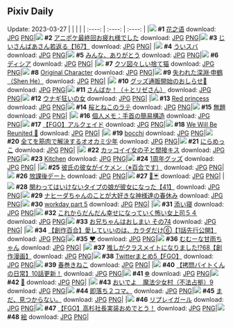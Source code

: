 ## Pixiv Daily
Update: 2023-03-27
|      |      |      |
| :----: | :----: | :----: |
|![](https://pixiv.microyu.workers.dev/c/240x480/img-master/img/2023/03/25/00/01/14/106524316_p0_master1200.jpg) **#1** [花之语](https://www.pixiv.net/artworks/106524316) download: [JPG](https://pixiv.microyu.workers.dev/img-original/img/2023/03/25/00/01/14/106524316_p0.jpg) [PNG](https://pixiv.microyu.workers.dev/img-original/img/2023/03/25/00/01/14/106524316_p0.png)|![](https://pixiv.microyu.workers.dev/c/240x480/img-master/img/2023/03/25/01/34/04/106527577_p0_master1200.jpg) **#2** [アニポケ最終回お疲れ様でした](https://www.pixiv.net/artworks/106527577) download: [JPG](https://pixiv.microyu.workers.dev/img-original/img/2023/03/25/01/34/04/106527577_p0.jpg) [PNG](https://pixiv.microyu.workers.dev/img-original/img/2023/03/25/01/34/04/106527577_p0.png)|![](https://pixiv.microyu.workers.dev/c/240x480/img-master/img/2023/03/25/11/19/13/106535660_p0_master1200.jpg) **#3** [じいさんばあさん若返る【167】](https://www.pixiv.net/artworks/106535660) download: [JPG](https://pixiv.microyu.workers.dev/img-original/img/2023/03/25/11/19/13/106535660_p0.jpg) [PNG](https://pixiv.microyu.workers.dev/img-original/img/2023/03/25/11/19/13/106535660_p0.png)|
|![](https://pixiv.microyu.workers.dev/c/240x480/img-master/img/2023/03/25/00/40/24/106526100_p0_master1200.jpg) **#4** [ういスバ](https://www.pixiv.net/artworks/106526100) download: [JPG](https://pixiv.microyu.workers.dev/img-original/img/2023/03/25/00/40/24/106526100_p0.jpg) [PNG](https://pixiv.microyu.workers.dev/img-original/img/2023/03/25/00/40/24/106526100_p0.png)|![](https://pixiv.microyu.workers.dev/c/240x480/img-master/img/2023/03/25/00/00/58/106524283_p0_master1200.jpg) **#5** [みんな、ありがとう](https://www.pixiv.net/artworks/106524283) download: [JPG](https://pixiv.microyu.workers.dev/img-original/img/2023/03/25/00/00/58/106524283_p0.jpg) [PNG](https://pixiv.microyu.workers.dev/img-original/img/2023/03/25/00/00/58/106524283_p0.png)|![](https://pixiv.microyu.workers.dev/c/240x480/img-master/img/2023/03/25/17/00/13/106543813_p0_master1200.jpg) **#6** [ディシア](https://www.pixiv.net/artworks/106543813) download: [JPG](https://pixiv.microyu.workers.dev/img-original/img/2023/03/25/17/00/13/106543813_p0.jpg) [PNG](https://pixiv.microyu.workers.dev/img-original/img/2023/03/25/17/00/13/106543813_p0.png)|
|![](https://pixiv.microyu.workers.dev/c/240x480/img-master/img/2023/03/25/19/03/52/106547271_p0_master1200.jpg) **#7** [クソ図々しい捨て猫](https://www.pixiv.net/artworks/106547271) download: [JPG](https://pixiv.microyu.workers.dev/img-original/img/2023/03/25/19/03/52/106547271_p0.jpg) [PNG](https://pixiv.microyu.workers.dev/img-original/img/2023/03/25/19/03/52/106547271_p0.png)|![](https://pixiv.microyu.workers.dev/c/240x480/img-master/img/2023/03/25/01/42/50/106527797_p0_master1200.jpg) **#8** [Original Character](https://www.pixiv.net/artworks/106527797) download: [JPG](https://pixiv.microyu.workers.dev/img-original/img/2023/03/25/01/42/50/106527797_p0.jpg) [PNG](https://pixiv.microyu.workers.dev/img-original/img/2023/03/25/01/42/50/106527797_p0.png)|![](https://pixiv.microyu.workers.dev/c/240x480/img-master/img/2023/03/26/00/02/07/106557900_p0_master1200.jpg) **#9** [失われた深淵·申鶴 （Shen He）](https://www.pixiv.net/artworks/106557900) download: [JPG](https://pixiv.microyu.workers.dev/img-original/img/2023/03/26/00/02/07/106557900_p0.jpg) [PNG](https://pixiv.microyu.workers.dev/img-original/img/2023/03/26/00/02/07/106557900_p0.png)|
|![](https://pixiv.microyu.workers.dev/c/240x480/img-master/img/2023/03/25/17/00/14/106543814_p0_master1200.jpg) **#10** [グッズ通販開始のおしらせ🌸](https://www.pixiv.net/artworks/106543814) download: [JPG](https://pixiv.microyu.workers.dev/img-original/img/2023/03/25/17/00/14/106543814_p0.jpg) [PNG](https://pixiv.microyu.workers.dev/img-original/img/2023/03/25/17/00/14/106543814_p0.png)|![](https://pixiv.microyu.workers.dev/c/240x480/img-master/img/2023/03/26/00/02/19/106557916_p0_master1200.jpg) **#11** [さんばか！（＋とリゼさん）](https://www.pixiv.net/artworks/106557916) download: [JPG](https://pixiv.microyu.workers.dev/img-original/img/2023/03/26/00/02/19/106557916_p0.jpg) [PNG](https://pixiv.microyu.workers.dev/img-original/img/2023/03/26/00/02/19/106557916_p0.png)|![](https://pixiv.microyu.workers.dev/c/240x480/img-master/img/2023/03/25/16/26/26/106543023_p0_master1200.jpg) **#12** [ウナギ狂いの女](https://www.pixiv.net/artworks/106543023) download: [JPG](https://pixiv.microyu.workers.dev/img-original/img/2023/03/25/16/26/26/106543023_p0.jpg) [PNG](https://pixiv.microyu.workers.dev/img-original/img/2023/03/25/16/26/26/106543023_p0.png)|
|![](https://pixiv.microyu.workers.dev/c/240x480/img-master/img/2023/03/26/00/00/55/106557759_p0_master1200.jpg) **#13** [Red princess](https://www.pixiv.net/artworks/106557759) download: [JPG](https://pixiv.microyu.workers.dev/img-original/img/2023/03/26/00/00/55/106557759_p0.jpg) [PNG](https://pixiv.microyu.workers.dev/img-original/img/2023/03/26/00/00/55/106557759_p0.png)|![](https://pixiv.microyu.workers.dev/c/240x480/img-master/img/2023/03/25/21/23/40/106551857_p0_master1200.jpg) **#14** [桜とねこのラテ](https://www.pixiv.net/artworks/106551857) download: [JPG](https://pixiv.microyu.workers.dev/img-original/img/2023/03/25/21/23/40/106551857_p0.jpg) [PNG](https://pixiv.microyu.workers.dev/img-original/img/2023/03/25/21/23/40/106551857_p0.png)|![](https://pixiv.microyu.workers.dev/c/240x480/img-master/img/2023/03/25/05/46/59/106531349_p0_master1200.jpg) **#15** [無題](https://www.pixiv.net/artworks/106531349) download: [JPG](https://pixiv.microyu.workers.dev/img-original/img/2023/03/25/05/46/59/106531349_p0.jpg) [PNG](https://pixiv.microyu.workers.dev/img-original/img/2023/03/25/05/46/59/106531349_p0.png)|
|![](https://pixiv.microyu.workers.dev/c/240x480/img-master/img/2023/03/25/07/00/08/106532109_p0_master1200.jpg) **#16** [個人メモ：手首の簡易構造](https://www.pixiv.net/artworks/106532109) download: [JPG](https://pixiv.microyu.workers.dev/img-original/img/2023/03/25/07/00/08/106532109_p0.jpg) [PNG](https://pixiv.microyu.workers.dev/img-original/img/2023/03/25/07/00/08/106532109_p0.png)|![](https://pixiv.microyu.workers.dev/c/240x480/img-master/img/2023/03/26/00/01/27/106557829_p0_master1200.jpg) **#17** [【FGO】アルクェイド](https://www.pixiv.net/artworks/106557829) download: [JPG](https://pixiv.microyu.workers.dev/img-original/img/2023/03/26/00/01/27/106557829_p0.jpg) [PNG](https://pixiv.microyu.workers.dev/img-original/img/2023/03/26/00/01/27/106557829_p0.png)|![](https://pixiv.microyu.workers.dev/c/240x480/img-master/img/2023/03/26/09/01/10/106566970_p0_master1200.jpg) **#18** [We Will Be Reunited 💫](https://www.pixiv.net/artworks/106566970) download: [JPG](https://pixiv.microyu.workers.dev/img-original/img/2023/03/26/09/01/10/106566970_p0.jpg) [PNG](https://pixiv.microyu.workers.dev/img-original/img/2023/03/26/09/01/10/106566970_p0.png)|
|![](https://pixiv.microyu.workers.dev/c/240x480/img-master/img/2023/03/25/16/05/57/106542554_p0_master1200.jpg) **#19** [bocchi](https://www.pixiv.net/artworks/106542554) download: [JPG](https://pixiv.microyu.workers.dev/img-original/img/2023/03/25/16/05/57/106542554_p0.jpg) [PNG](https://pixiv.microyu.workers.dev/img-original/img/2023/03/25/16/05/57/106542554_p0.png)|![](https://pixiv.microyu.workers.dev/c/240x480/img-master/img/2023/03/25/14/04/45/106539905_p0_master1200.jpg) **#20** [全てを筋肉で解決するオオカミ少年](https://www.pixiv.net/artworks/106539905) download: [JPG](https://pixiv.microyu.workers.dev/img-original/img/2023/03/25/14/04/45/106539905_p0.jpg) [PNG](https://pixiv.microyu.workers.dev/img-original/img/2023/03/25/14/04/45/106539905_p0.png)|![](https://pixiv.microyu.workers.dev/c/240x480/img-master/img/2023/03/25/13/25/52/106539073_p0_master1200.jpg) **#21** [にらめっこ](https://www.pixiv.net/artworks/106539073) download: [JPG](https://pixiv.microyu.workers.dev/img-original/img/2023/03/25/13/25/52/106539073_p0.jpg) [PNG](https://pixiv.microyu.workers.dev/img-original/img/2023/03/25/13/25/52/106539073_p0.png)|
|![](https://pixiv.microyu.workers.dev/c/240x480/img-master/img/2023/03/26/12/00/30/106570730_p0_master1200.jpg) **#22** [カッコイイ女の子と間接キス](https://www.pixiv.net/artworks/106570730) download: [JPG](https://pixiv.microyu.workers.dev/img-original/img/2023/03/26/12/00/30/106570730_p0.jpg) [PNG](https://pixiv.microyu.workers.dev/img-original/img/2023/03/26/12/00/30/106570730_p0.png)|![](https://pixiv.microyu.workers.dev/c/240x480/img-master/img/2023/03/26/01/47/08/106560940_p0_master1200.jpg) **#23** [Kitchen](https://www.pixiv.net/artworks/106560940) download: [JPG](https://pixiv.microyu.workers.dev/img-original/img/2023/03/26/01/47/08/106560940_p0.jpg) [PNG](https://pixiv.microyu.workers.dev/img-original/img/2023/03/26/01/47/08/106560940_p0.png)|![](https://pixiv.microyu.workers.dev/c/240x480/img-master/img/2023/03/25/22/24/26/106554020_p0_master1200.jpg) **#24** [1周年グッズ](https://www.pixiv.net/artworks/106554020) download: [JPG](https://pixiv.microyu.workers.dev/img-original/img/2023/03/25/22/24/26/106554020_p0.jpg) [PNG](https://pixiv.microyu.workers.dev/img-original/img/2023/03/25/22/24/26/106554020_p0.png)|
|![](https://pixiv.microyu.workers.dev/c/240x480/img-master/img/2023/03/26/02/45/50/106562750_p0_master1200.jpg) **#25** [彼氏の彼女がイケメン（※百合です）](https://www.pixiv.net/artworks/106562750) download: [JPG](https://pixiv.microyu.workers.dev/img-original/img/2023/03/26/02/45/50/106562750_p0.jpg) [PNG](https://pixiv.microyu.workers.dev/img-original/img/2023/03/26/02/45/50/106562750_p0.png)|![](https://pixiv.microyu.workers.dev/c/240x480/img-master/img/2023/03/25/15/37/54/106541930_p0_master1200.jpg) **#26** [放課後デート](https://www.pixiv.net/artworks/106541930) download: [JPG](https://pixiv.microyu.workers.dev/img-original/img/2023/03/25/15/37/54/106541930_p0.jpg) [PNG](https://pixiv.microyu.workers.dev/img-original/img/2023/03/25/15/37/54/106541930_p0.png)|![](https://pixiv.microyu.workers.dev/c/240x480/img-master/img/2023/03/26/19/01/14/106581922_p0_master1200.jpg) **#27** [🌸☔](https://www.pixiv.net/artworks/106581922) download: [JPG](https://pixiv.microyu.workers.dev/img-original/img/2023/03/26/19/01/14/106581922_p0.jpg) [PNG](https://pixiv.microyu.workers.dev/img-original/img/2023/03/26/19/01/14/106581922_p0.png)|
|![](https://pixiv.microyu.workers.dev/c/240x480/img-master/img/2023/03/25/00/02/50/106524491_p0_master1200.jpg) **#28** [関わってはいけないタイプの娘が彼女になった【41】](https://www.pixiv.net/artworks/106524491) download: [JPG](https://pixiv.microyu.workers.dev/img-original/img/2023/03/25/00/02/50/106524491_p0.jpg) [PNG](https://pixiv.microyu.workers.dev/img-original/img/2023/03/25/00/02/50/106524491_p0.png)|![](https://pixiv.microyu.workers.dev/c/240x480/img-master/img/2023/03/25/13/24/44/106538486_p0_master1200.jpg) **#29** [ナヒーダちゃんのことが大好きな神様達の春休み](https://www.pixiv.net/artworks/106538486) download: [JPG](https://pixiv.microyu.workers.dev/img-original/img/2023/03/25/13/24/44/106538486_p0.jpg) [PNG](https://pixiv.microyu.workers.dev/img-original/img/2023/03/25/13/24/44/106538486_p0.png)|![](https://pixiv.microyu.workers.dev/c/240x480/img-master/img/2023/03/25/11/46/06/106536706_p0_master1200.jpg) **#30** [workday part 5](https://www.pixiv.net/artworks/106536706) download: [JPG](https://pixiv.microyu.workers.dev/img-original/img/2023/03/25/11/46/06/106536706_p0.jpg) [PNG](https://pixiv.microyu.workers.dev/img-original/img/2023/03/25/11/46/06/106536706_p0.png)|
|![](https://pixiv.microyu.workers.dev/c/240x480/img-master/img/2023/03/26/19/39/09/106583102_p0_master1200.jpg) **#31** [添い寝](https://www.pixiv.net/artworks/106583102) download: [JPG](https://pixiv.microyu.workers.dev/img-original/img/2023/03/26/19/39/09/106583102_p0.jpg) [PNG](https://pixiv.microyu.workers.dev/img-original/img/2023/03/26/19/39/09/106583102_p0.png)|![](https://pixiv.microyu.workers.dev/c/240x480/img-master/img/2023/03/25/17/03/30/106543925_p0_master1200.jpg) **#32** [これからだんだん幸せになっていく怖い女上司５４](https://www.pixiv.net/artworks/106543925) download: [JPG](https://pixiv.microyu.workers.dev/img-original/img/2023/03/25/17/03/30/106543925_p0.jpg) [PNG](https://pixiv.microyu.workers.dev/img-original/img/2023/03/25/17/03/30/106543925_p0.png)|![](https://pixiv.microyu.workers.dev/c/240x480/img-master/img/2023/03/25/09/37/24/106534322_p0_master1200.jpg) **#33** [お兄ちゃんはおしまい その74](https://www.pixiv.net/artworks/106534322) download: [JPG](https://pixiv.microyu.workers.dev/img-original/img/2023/03/25/09/37/24/106534322_p0.jpg) [PNG](https://pixiv.microyu.workers.dev/img-original/img/2023/03/25/09/37/24/106534322_p0.png)|
|![](https://pixiv.microyu.workers.dev/c/240x480/img-master/img/2023/03/26/20/01/04/106583880_p0_master1200.jpg) **#34** [【創作百合】愛していいのは、カラダだけ⑥【1話先行公開】](https://www.pixiv.net/artworks/106583880) download: [JPG](https://pixiv.microyu.workers.dev/img-original/img/2023/03/26/20/01/04/106583880_p0.jpg) [PNG](https://pixiv.microyu.workers.dev/img-original/img/2023/03/26/20/01/04/106583880_p0.png)|![](https://pixiv.microyu.workers.dev/c/240x480/img-master/img/2023/03/25/00/01/58/106524411_p0_master1200.jpg) **#35** [❤](https://www.pixiv.net/artworks/106524411) download: [JPG](https://pixiv.microyu.workers.dev/img-original/img/2023/03/25/00/01/58/106524411_p0.jpg) [PNG](https://pixiv.microyu.workers.dev/img-original/img/2023/03/25/00/01/58/106524411_p0.png)|![](https://pixiv.microyu.workers.dev/c/240x480/img-master/img/2023/03/25/19/58/31/106548795_p0_master1200.jpg) **#36** [むむーな甘雨ちゃん](https://www.pixiv.net/artworks/106548795) download: [JPG](https://pixiv.microyu.workers.dev/img-original/img/2023/03/25/19/58/31/106548795_p0.jpg) [PNG](https://pixiv.microyu.workers.dev/img-original/img/2023/03/25/19/58/31/106548795_p0.png)|
|![](https://pixiv.microyu.workers.dev/c/240x480/img-master/img/2023/03/26/00/02/49/106557967_p0_master1200.jpg) **#37** [推しがクラスメイトになりました!?68【創作漫画】](https://www.pixiv.net/artworks/106557967) download: [JPG](https://pixiv.microyu.workers.dev/img-original/img/2023/03/26/00/02/49/106557967_p0.jpg) [PNG](https://pixiv.microyu.workers.dev/img-original/img/2023/03/26/00/02/49/106557967_p0.png)|![](https://pixiv.microyu.workers.dev/c/240x480/img-master/img/2023/03/26/19/30/15/106582843_p0_master1200.jpg) **#38** [Twitterまとめ5【FGO】](https://www.pixiv.net/artworks/106582843) download: [JPG](https://pixiv.microyu.workers.dev/img-original/img/2023/03/26/19/30/15/106582843_p0.jpg) [PNG](https://pixiv.microyu.workers.dev/img-original/img/2023/03/26/19/30/15/106582843_p0.png)|![](https://pixiv.microyu.workers.dev/c/240x480/img-master/img/2023/03/26/23/13/00/106591572_p0_master1200.jpg) **#39** [春巻きねこ](https://www.pixiv.net/artworks/106591572) download: [JPG](https://pixiv.microyu.workers.dev/img-original/img/2023/03/26/23/13/00/106591572_p0.jpg) [PNG](https://pixiv.microyu.workers.dev/img-original/img/2023/03/26/23/13/00/106591572_p0.png)|
|![](https://pixiv.microyu.workers.dev/c/240x480/img-master/img/2023/03/26/12/00/39/106570743_p0_master1200.jpg) **#40** [【拷問バイトくんの日常】10話更新！](https://www.pixiv.net/artworks/106570743) download: [JPG](https://pixiv.microyu.workers.dev/img-original/img/2023/03/26/12/00/39/106570743_p0.jpg) [PNG](https://pixiv.microyu.workers.dev/img-original/img/2023/03/26/12/00/39/106570743_p0.png)|![](https://pixiv.microyu.workers.dev/c/240x480/img-master/img/2023/03/25/03/36/34/106529880_p0_master1200.jpg) **#41** [❁](https://www.pixiv.net/artworks/106529880) download: [JPG](https://pixiv.microyu.workers.dev/img-original/img/2023/03/25/03/36/34/106529880_p0.jpg) [PNG](https://pixiv.microyu.workers.dev/img-original/img/2023/03/25/03/36/34/106529880_p0.png)|![](https://pixiv.microyu.workers.dev/c/240x480/img-master/img/2023/03/26/08/58/45/106567184_p0_master1200.jpg) **#42** [🐎](https://www.pixiv.net/artworks/106567184) download: [JPG](https://pixiv.microyu.workers.dev/img-original/img/2023/03/26/08/58/45/106567184_p0.jpg) [PNG](https://pixiv.microyu.workers.dev/img-original/img/2023/03/26/08/58/45/106567184_p0.png)|
|![](https://pixiv.microyu.workers.dev/c/240x480/img-master/img/2023/03/25/12/19/47/106537473_p0_master1200.jpg) **#43** [おいでよ　魔法少女村（不法占拠）9](https://www.pixiv.net/artworks/106537473) download: [JPG](https://pixiv.microyu.workers.dev/img-original/img/2023/03/25/12/19/47/106537473_p0.jpg) [PNG](https://pixiv.microyu.workers.dev/img-original/img/2023/03/25/12/19/47/106537473_p0.png)|![](https://pixiv.microyu.workers.dev/c/240x480/img-master/img/2023/03/26/03/36/41/106563512_p0_master1200.jpg) **#44** [即落ち２コマ。](https://www.pixiv.net/artworks/106563512) download: [JPG](https://pixiv.microyu.workers.dev/img-original/img/2023/03/26/03/36/41/106563512_p0.jpg) [PNG](https://pixiv.microyu.workers.dev/img-original/img/2023/03/26/03/36/41/106563512_p0.png)|![](https://pixiv.microyu.workers.dev/c/240x480/img-master/img/2023/03/26/18/14/10/106580406_p0_master1200.jpg) **#45** [まだ、見つからない。](https://www.pixiv.net/artworks/106580406) download: [JPG](https://pixiv.microyu.workers.dev/img-original/img/2023/03/26/18/14/10/106580406_p0.jpg) [PNG](https://pixiv.microyu.workers.dev/img-original/img/2023/03/26/18/14/10/106580406_p0.png)|
|![](https://pixiv.microyu.workers.dev/c/240x480/img-master/img/2023/03/25/01/14/29/106527060_p0_master1200.jpg) **#46** [リプレイガール](https://www.pixiv.net/artworks/106527060) download: [JPG](https://pixiv.microyu.workers.dev/img-original/img/2023/03/25/01/14/29/106527060_p0.jpg) [PNG](https://pixiv.microyu.workers.dev/img-original/img/2023/03/25/01/14/29/106527060_p0.png)|![](https://pixiv.microyu.workers.dev/c/240x480/img-master/img/2023/03/25/22/03/01/106553254_p0_master1200.jpg) **#47** [【FGO】高杉社長実装おめでとう！](https://www.pixiv.net/artworks/106553254) download: [JPG](https://pixiv.microyu.workers.dev/img-original/img/2023/03/25/22/03/01/106553254_p0.jpg) [PNG](https://pixiv.microyu.workers.dev/img-original/img/2023/03/25/22/03/01/106553254_p0.png)|![](https://pixiv.microyu.workers.dev/c/240x480/img-master/img/2023/03/25/22/31/30/106554310_p0_master1200.jpg) **#48** [絵](https://www.pixiv.net/artworks/106554310) download: [JPG](https://pixiv.microyu.workers.dev/img-original/img/2023/03/25/22/31/30/106554310_p0.jpg) [PNG](https://pixiv.microyu.workers.dev/img-original/img/2023/03/25/22/31/30/106554310_p0.png)|
